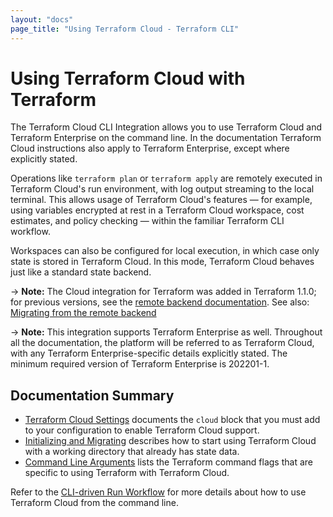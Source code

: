 ```yaml
---
layout: "docs"
page_title: "Using Terraform Cloud - Terraform CLI"
---
```


# Using Terraform Cloud with Terraform

The Terraform Cloud CLI Integration allows you to use Terraform Cloud and Terraform Enterprise on the command line. In the documentation Terraform Cloud instructions also apply to Terraform Enterprise, except where explicitly stated.

Operations like `terraform plan` or `terraform apply` are remotely executed in Terraform Cloud's run
environment, with log output streaming to the local terminal. This allows usage of Terraform Cloud's
features — for example, using variables encrypted at rest in a Terraform Cloud workspace, cost
estimates, and policy checking — within the familiar Terraform CLI workflow.

Workspaces can also be configured for local execution, in which case only state is stored in
Terraform Cloud. In this mode, Terraform Cloud behaves just like a standard state backend.

-> **Note:** The Cloud integration for Terraform was added in Terraform 1.1.0; for previous
versions, see the [remote backend documentation](/docs/language/settings/backends/remote.html). See
also: [Migrating from the remote
backend](/docs/cli/cloud/migrating.html)

-> **Note:** This integration supports Terraform Enterprise as well. Throughout all the
documentation, the platform will be referred to as Terraform Cloud, with any Terraform
Enterprise-specific details explicitly stated. The minimum required version of Terraform Enterprise
is 202201-1.

## Documentation Summary

- [Terraform Cloud Settings](/docs/cli/cloud/settings.html) documents the `cloud` block that you must add to your configuration to enable Terraform Cloud support.
- [Initializing and Migrating](/docs/cli/cloud/migrating.html) describes
how to start using Terraform Cloud with a working directory that already has state data.
- [Command Line Arguments](/docs/cli/cloud/command-line-arguments.html) lists the Terraform command flags that are specific to using Terraform with Terraform Cloud.

Refer to the [CLI-driven Run Workflow](/docs/cloud/run/cli.html) for more details about how to use Terraform Cloud from the command line.
